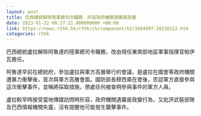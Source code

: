 ```yaml
---
layout: post
title: 巴西總統解除陸軍總司令職務　形容政府機關遇襲是政變
date: 2023-01-22 06:27:21.000000000 +08:00
link: https://news.rthk.hk/rthk/ch/component/k2/1684897-20230122.htm
categories: rthk
---
```


巴西總統盧拉解除阿魯達的陸軍總司令職務，改由現任東南部地區軍事指揮官帕伊瓦擔任。

阿魯達早前在總統府，參加盧拉與軍方高層舉行的會議，是盧拉在國會等政府機關遭暴力衝擊後，首次與軍方高層會面。國防部長穆西奧在會後，否認軍方直接參與這次衝擊事件，並稱將採取措施，懲處任何被查明參與事件的軍方人員。

盧拉較早時接受當地傳媒訪問時形容，政府機關遇襲是政變行為，又批評武裝部隊及巴西情報機關失靈，沒有提醒他可能發生襲擊事件。
